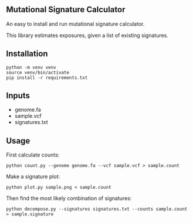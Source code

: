 
## Mutational Signature Calculator
An easy to install and run mutational signature calculator.

This library estimates exposures, given a list of existing signatures.

## Installation
```
python -m venv venv
source venv/bin/activate
pip install -r requirements.txt
```

## Inputs
* genome.fa
* sample.vcf
* signatures.txt

## Usage
First calculate counts:
```
python count.py --genome genome.fa --vcf sample.vcf > sample.count
```

Make a signature plot:
```
python plot.py sample.png < sample.count
```

Then find the most likely combination of signatures:
```
python decompose.py --signatures signatures.txt --counts sample.count > sample.signature
```
